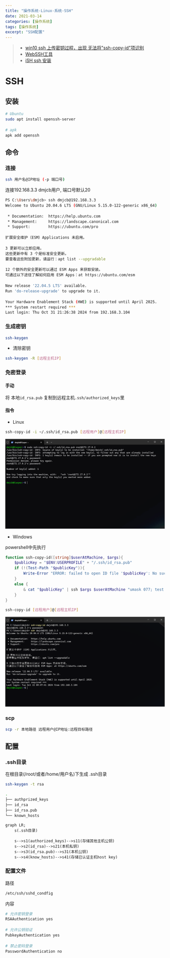 ```yaml
---
title: "操作系统-Linux-系统-SSH"
date: 2021-03-14
categories: [操作系统]
tags: [操作系统]
excerpt: "SSH配置"
---
```


> - [win10 ssh 上传密钥过程，出现 无法将"ssh-copy-id"项识别](https://blog.csdn.net/Defiler_Lee/article/details/116278442)
> - [WebSSH工具](https://github.com/huashengdun/webssh)
> - [iSH ssh 安装](https://blog.csdn.net/u010953692/article/details/108582389)

# SSH

## 安装

```sh
# Ubuntu
sudo apt install openssh-server

# apk
apk add openssh
```

## 命令

### 连接

```sh
ssh 用户名@IP地址 (-p 端口号)
```

连接192.168.3.3 dmjcb用户, 端口号默认20

```sh
PS C:\Users\dmjcb> ssh dmjcb@192.168.3.3
Welcome to Ubuntu 20.04.6 LTS (GNU/Linux 5.15.0-122-generic x86_64)

 * Documentation:  https://help.ubuntu.com
 * Management:     https://landscape.canonical.com
 * Support:        https://ubuntu.com/pro

扩展安全维护（ESM）Applications 未启用。

3 更新可以立即应用。
这些更新中有 3 个是标准安全更新。
要查看这些附加更新，请运行：apt list --upgradable

12 个额外的安全更新可以通过 ESM Apps 来获取安装。
可通过以下途径了解如何启用 ESM Apps：at https://ubuntu.com/esm

New release '22.04.5 LTS' available.
Run 'do-release-upgrade' to upgrade to it.

Your Hardware Enablement Stack (HWE) is supported until April 2025.
*** System restart required ***
Last login: Thu Oct 31 21:26:38 2024 from 192.168.3.104
```

### 生成密钥

```sh
ssh-keygen
```

- 清除密钥

```sh
ssh-keygen -R [远程主机IP]
```

### 免密登录

#### 手动

将 本地`id_rsa.pub` 复制到远程主机`.ssh/authorized_keys`里

#### 指令

- Linux

```sh
ssh-copy-id -i ~/.ssh/id_rsa.pub [远程用户]@[远程主机IP]
```

![](/assets/SelfImgur/20241027_160841.jpg)

- Windows

powershell中先执行

```powershell
function ssh-copy-id([string]$userAtMachine, $args){   
    $publicKey = "$ENV:USERPROFILE" + "/.ssh/id_rsa.pub"
    if (!(Test-Path "$publicKey")){
        Write-Error "ERROR: failed to open ID file '$publicKey': No such file"            
    }
    else {
        & cat "$publicKey" | ssh $args $userAtMachine "umask 077; test -d .ssh || mkdir .ssh ; cat >> .ssh/authorized_keys || exit 1"      
    }
}
```

```sh
ssh-copy-id [远程用户]@[远程主机IP]
```

![](/assets/SelfImgur/20241022130206.png)

### scp

```sh
scp -r 本地路径 远程用户@IP地址:远程目标路径
```

## 配置

### .ssh目录

在根目录(/root/或者/home/用户名)下生成 .ssh目录

```sh
ssh-keygen -t rsa
```

```sh
.
├── authprized_keys
├── id_rsa
├── id_rsa.pub
└── known_hosts
```

```mermaid
graph LR;
    s(.ssh目录)

    s-->s1(authorized_keys)-->s11(存储其他主机公钥)
    s-->s2(id_rsa)-->s21(本机私钥)
    s-->s3(id_rsa.pub)-->s31(本机公钥)
    s-->s4(know_hosts)-->s41(存储已认证主机host key)
```

### 配置文件

路径

```sh
/etc/ssh/sshd_condfig
```

内容

```sh
# 允许密钥登录
RSAAuthentication yes

# 允许公钥验证 
PubkeyAuthentication yes

# 禁止密码登录
PasswordAuthentication no
```